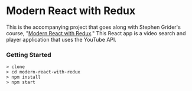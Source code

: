 # Modern React with Redux

This is the accompanying project that goes along with Stephen Grider's course, "[Modern React with Redux](https://www.udemy.com/react-redux/)." This React app is a video search and player application that uses the YouTube API.

### Getting Started

```
> clone
> cd modern-react-with-redux
> npm install
> npm start
```
